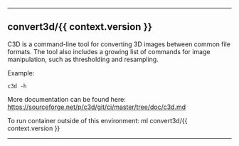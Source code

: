 
----------------------------------
## convert3d/{{ context.version }} ##
C3D is a command-line tool for converting 3D images between common file formats. The tool also includes a growing list of commands for image manipulation, such as thresholding and resampling.


Example:
```
c3d -h
```

More documentation can be found here: https://sourceforge.net/p/c3d/git/ci/master/tree/doc/c3d.md

To run container outside of this environment: ml convert3d/{{ context.version }}

----------------------------------